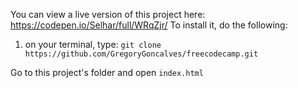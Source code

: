 You can view a live version of this project here: https://codepen.io/Selhar/full/WRqZjr/
To install it, do the following:

1. on your terminal, type: `git clone https://github.com/GregoryGoncalves/freecodecamp.git`

Go to this project's folder and open `index.html`